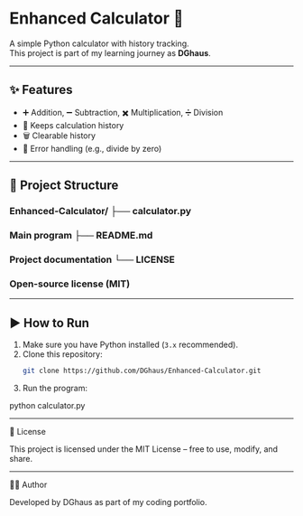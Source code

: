# Enhanced Calculator 🧮

A simple Python calculator with history tracking.  
This project is part of my learning journey as **DGhaus**.

---

## ✨ Features
- ➕ Addition, ➖ Subtraction, ✖️ Multiplication, ➗ Division  
- 📜 Keeps calculation history  
- 🗑️ Clearable history  
- 🚫 Error handling (e.g., divide by zero)  

---

## 📂 Project Structure
### Enhanced-Calculator/ ├── calculator.py
### Main program ├── README.md
### Project documentation └── LICENSE
### Open-source license (MIT)

---

## ▶️ How to Run
1. Make sure you have Python installed (`3.x` recommended).  
2. Clone this repository:  
   ```bash
   git clone https://github.com/DGhaus/Enhanced-Calculator.git
3. Run the program:

python calculator.py

---

📜 License

This project is licensed under the MIT License – free to use, modify, and share.


---

👨‍💻 Author

Developed by DGhaus as part of my coding portfolio.
